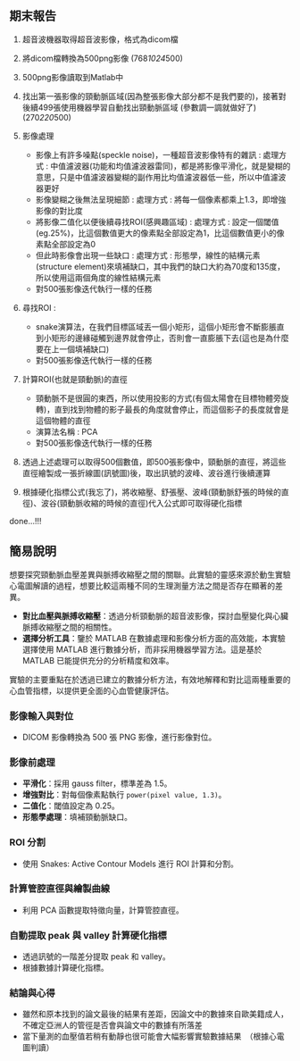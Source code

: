 ## 期末報告
1. 超音波機器取得超音波影像，格式為dicom檔

2. 將dicom檔轉換為500png影像 (768*1024*500)

3. 500png影像讀取到Matlab中

4. 找出第一張影像的頸動脈區域(因為整張影像大部分都不是我們要的)，接著對後續499張使用機器學習自動找出頸動脈區域 (參數調一調就做好了) (270*220*500)

5. 影像處理
    - 影像上有許多噪點(speckle noise)，一種超音波影像特有的雜訊 : 
        處理方式 : 中值濾波器(功能和均值濾波器雷同)，都是將影像平滑化，就是變糊的意思，只是中值濾波器變糊的副作用比均值濾波器低一些，所以中值濾波器更好
    - 影像變糊之後無法呈現細節 : 
        處理方式 : 將每一個像素都乘上1.3，即增強影像的對比度
    - 將影像二值化以便後續尋找ROI(感興趣區域) :
        處理方式 : 設定一個閾值(eg.25%)，比這個數值更大的像素點全部設定為1，比這個數值更小的像素點全部設定為0
    - 但此時影像會出現一些缺口 :
        處理方式 : 形態學，線性的結構元素(structure element)來填補缺口，其中我們的缺口大約為70度和135度，所以使用這兩個角度的線性結構元素
    - 對500張影像迭代執行一樣的任務 

6. 尋找ROI :
    - snake演算法，在我們目標區域丟一個小矩形，這個小矩形會不斷膨脹直到小矩形的邊緣碰觸到邊界就會停止，否則會一直膨脹下去(這也是為什麼要在上一個填補缺口)
    - 對500張影像迭代執行一樣的任務 

7. 計算ROI(也就是頸動脈)的直徑
    - 頸動脈不是很圓的東西，所以使用投影的方式(有個太陽會在目標物體旁旋轉)，直到找到物體的影子最長的角度就會停止，而這個影子的長度就會是這個物體的直徑
    - 演算法名稱 : PCA
    - 對500張影像迭代執行一樣的任務  

8. 透過上述處理可以取得500個數值，即500張影像中，頸動脈的直徑，將這些直徑繪製成一張折線圖(訊號圖)後，取出訊號的波峰、波谷進行後續運算

9. 根據硬化指標公式(我忘了)，將收縮壓、舒張壓、波峰(頸動脈舒張的時候的直徑)、波谷(頸動脈收縮的時候的直徑)代入公式即可取得硬化指標

done...!!!


## 簡易說明

想要探究頸動脈血壓差異與脈搏收縮壓之間的關聯。此實驗的靈感來源於動生實驗心電圖解讀的過程，想要比較這兩種不同的生理測量方法之間是否存在顯著的差異。

- **對比血壓與脈搏收縮壓**：透過分析頸動脈的超音波影像，探討血壓變化與心臟脈搏收縮壓之間的相關性。
- **選擇分析工具**：鑒於 MATLAB 在數據處理和影像分析方面的高效能，本實驗選擇使用 MATLAB 進行數據分析，而非採用機器學習方法。這是基於 MATLAB 已能提供充分的分析精度和效率。


實驗的主要重點在於透過已建立的數據分析方法，有效地解釋和對比這兩種重要的心血管指標，以提供更全面的心血管健康評估。


### 影像輸入與對位
- DICOM 影像轉換為 500 張 PNG 影像，進行影像對位。

### 影像前處理
- **平滑化**：採用 gauss filter，標準差為 1.5。
- **增強對比**：對每個像素點執行 `power(pixel value, 1.3)`。
- **二值化**：閾值設定為 0.25。
- **形態學處理**：填補頸動脈缺口。

### ROI 分割
- 使用 Snakes: Active Contour Models 進行 ROI 計算和分割。

### 計算管腔直徑與繪製曲線
- 利用 PCA 函數提取特徵向量，計算管腔直徑。

### 自動提取 peak 與 valley 計算硬化指標
- 透過訊號的一階差分提取 peak 和 valley。
- 根據數據計算硬化指標。

### 結論與心得
- 雖然和原本找到的論文最後的結果有差距，因論文中的數據來自歐美籍成人，不確定亞洲人的管徑是否會與論文中的數據有所落差
- 當下量測的血壓值若稍有動靜也很可能會大幅影響實驗數據結果　（根據心電圖判讀）

  
